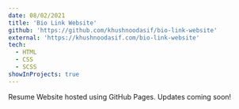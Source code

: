 ```yaml
---
date: 08/02/2021
title: 'Bio Link Website'
github: 'https://github.com/khushnoodasif/bio-link-website'
external: 'https://khushnoodasif.com/bio-link-website'
tech:
  - HTML
  - CSS
  - SCSS
showInProjects: true
---
```


Resume Website hosted using GitHub Pages. Updates coming soon!
